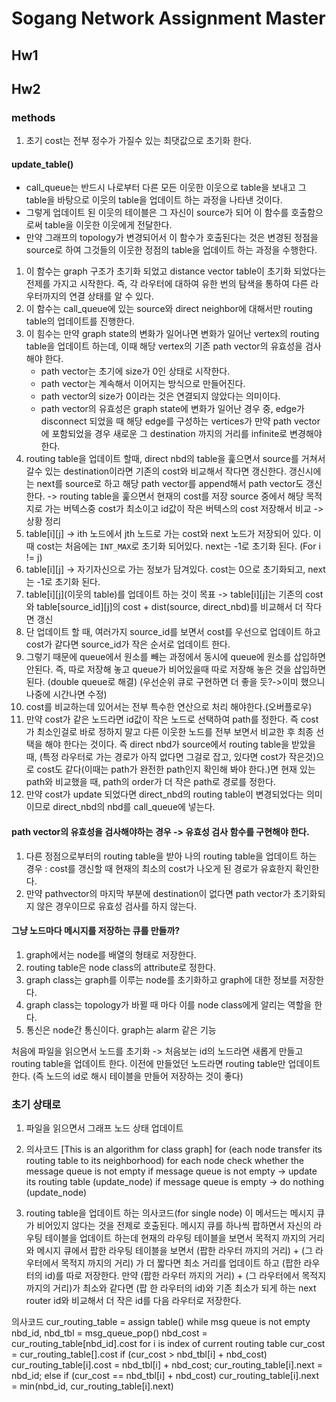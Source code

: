 # Sogang Network Assignment Master


## Hw1




## Hw2


### methods

1. 초기 cost는 전부 정수가 가질수 있는 최댓값으로 초기화 한다.

#### update_table()

* call_queue는 반드시 나로부터 다른 모든 이웃한 이웃으로 table을 보내고 그 table을 바탕으로 이웃의 table을 업데이트 하는 과정을 나타낸 것이다.
* 그렇게 업데이트 된 이웃의 테이블은 그 자신이 source가 되어 이 함수를 호출함으로써 table을 이웃한 이웃에게 전달한다.
* 만약 그래프의 topology가 변경되어서 이 함수가 호출된다는 것은 변경된 정점을 source로 하여 그것들의 이웃한 정점의 table을 업데이트 하는 과정을 수행한다.

1. 이 함수는 graph 구조가 초기화 되었고 distance vector table이 초기화 되었다는 전제를 가지고 시작한다. 즉, 각 라우터에 대하여 유한 번의 탐색을 통하여 다른 라우터까지의 연결 상태를 알 수 있다.
2. 이 함수는 call_queue에 있는 source와 direct neighbor에 대해서만 routing table의 업데이트를 진행한다.
3. 이 힘수는 만약 graph state의 변화가 일어나면 변화가 일어난 vertex의 routing table을 업데이트 하는데, 이때 해당 vertex의 기존 path vector의 유효성을 검사해야 한다.
	*	path vector는 초기에 size가 0인 상태로 시작한다.
	*	path vector는 계속해서 이어지는 방식으로 만들어진다.
	* 	path vector의 size가 0이라는 것은 연결되지 않았다는 의미이다.
	*	path vector의 유효성은 graph state에 변화가 일어난 경우 중, edge가 disconnect 되었을 때 해당 edge를 구성하는 vertices가 만약 path vector에 포함되었을 경우 새로운 그 destination 까지의 거리를 infinite로 변경해야 한다.
4. routing table을 업데이트 할때, direct nbd의 table을 훑으면서 source를 거쳐서 갈수 있는 destination이라면 기존의 cost와 비교해서 작다면 갱신한다. 갱신시에는 next를 source로 하고 해당 path vector를 append해서 path vector도 갱신한다.
 -> routing table을 훑으면서 현재의 cost를 저장 source 중에서 해당 목적지로 가는 버텍스중 cost가 최소이고 id값이 작은 버텍스의 cost 저장해서 비교
 -> 상황 정리
 1. table[i][j] -> ith 노드에서 jth 노드로 가는 cost와 next 노드가 저장되어 있다. 이때 cost는 처음에는 `INT_MAX`로 초기화 되어있다. next는 -1로 초기화 된다. (For i != j)
 2. table[i][j] -> 자기자신으로 가는 정보가 담겨있다. cost는 0으로 초기화되고, next는 -1로 초기화 된다.
 3. table[i][j](이웃의 table)를 업데이트 하는 것이 목표 -> table[i][j]는 기존의 cost와 table[source_id][j]의 cost + dist(source, direct_nbd)를 비교해서 더 작다면 갱신
 4. 단 업데이트 할 때, 여러가지 source_id를 보면서 cost를 우선으로 업데이트 하고 cost가 같다면 source_id가 작은 순서로 업데이트 한다.
 5. 그렇기 때문에 queue에서 원소를 빼는 과정에서 동시에 queue에 원소를 삽입하면 안된다. 즉, 따로 저장해 놓고 queue가 비어있을때 따로 저장해 놓은 것을 삽입하면 된다. (double queue로 해결) (우선순위 큐로 구현하면 더 좋을 듯?->이미 했으니 나중에 시간나면 수정)
 6. cost를 비교하는데 있어서는 전부 특수한 연산으로 처리 해야한다.(오버플로우)
5. 만약 cost가 같은 노드라면 id값이 작은 노드로 선택하여 path를 정한다. 즉 cost가 최소인걸로 바로 정하지 말고 다른 이웃한 노드를 전부 보면서 비교한 후 최종 선택을 해야 한다는 것이다. 즉 direct nbd가 source에서 routing table을 받았을 때, (특정 라우터로 가는 경로가 아직 없다면 그걸로 잡고, 있다면 cost가 작은것)으로 cost도 같다(이때는 path가 완전한 path인지 확인해 봐야 한다.)면 현재 있는 path와 비교했을 때, path의 order가 더 작은 path로 경로를 정한다.
6. 만약 cost가 update 되었다면 direct_nbd의 routing table이 변경되었다는 의미이므로 direct_nbd의 nbd를 call_queue에 넣는다.

#### path vector의 유효성을 검사해야하는 경우 -> 유효성 검사 함수를 구현해야 한다.
 1. 다른 정점으로부터의 routing table을 받아 나의 routing table을 업데이트 하는 경우 : cost를 갱신할 때 현재의 최소의 cost가 나오게 된 경로가 유효한지 확인한다.
 2. 만약 pathvector의 마지막 부분에 destination이 없다면 path vector가 초기화되지 않은 경우이므로 유효성 검사를 하지 않는다.
 
 
 #### 그냥 노드마다 메시지를 저장하는 큐를 만들까?
 
 
 
 1. graph에서는 node를 배열의 형태로 저장한다.
 2. routing table은 node class의 attribute로 정한다.
 3. graph class는 graph를 이루는 node를 초기화하고 graph에 대한 정보를 저장한다.
 4. graph class는 topology가 바뀔 때 마다 이를 node class에게 알리는 역할을 한다.
 5. 통신은 node간 통신이다. graph는 alarm 같은 기능
 
 
 처음에 파일을 읽으면서 노드를 초기화 -> 처음보는 id의 노드라면 새롭게 만들고 routing table을 업데이트 한다. 이전에 만들었던 노드라면 routing table만 업데이트 한다. (즉 노드의 id로 해시 테이블을 만들어 저장하는 것이 좋다)
 
 
 ### 초기 상태로
 1. 파일을 읽으면서 그래프 노드 상태 업데이트
 2. 의사코드
 [This is an algorithm for class graph]
 for (each node transfer its routing table to its neighborhood)
	for each node check whether the message queue is not empty
		if message queue is not empty -> update its routing table (update_node)
		if message queue is empty -> do nothing (update_node)
	
3. routing table을 업데이트 하는 의사코드(for single node)
	이 메서드는 메시지 큐가 비어있지 않다는 것을 전제로 호출된다.
	메시지 큐를 하나씩 팝하면서 자신의 라우팅 테이블을 업데이트 하는데
	현재의 라우팅 테이블을 보면서 목적지 까지의 거리와 메시지 큐에서 팝한 라우팅 테이블을 보면서
	(팝한 라우터 까지의 거리) + (그 라우터에서 목적지 까지의 거리) 가 더 짧다면 최소 거리를 업데이트 하고
	(팝한 라우터의 id)를 따로 저장한다.
	만약 (팝한 라우터 까지의 거리) + (그 라우터에서 목적지 까지의 거리)가 최소와 같다면
	(팝 한 라우터의 id)와 기존 최소가 되게 하는 next router id와 비교해서 더 작은 id를 다음 라우터로 저장한다.
	
의사코드
cur_routing_table = assign table()
 while msg queue is not empty
	nbd_id, nbd_tbl = msg_queue_pop()
	nbd_cost = cur_routing_table[nbd_id].cost
	for i is index of current routing table
		cur_cost = cur_routing_table[].cost
		if (cur_cost > nbd_tbl[i] + nbd_cost)
			cur_routing_table[i].cost = nbd_tbl[i] + nbd_cost;
			cur_routing_table[i].next = nbd_id;
		else if (cur_cost == nbd_tbl[i] + nbd_cost)
			cur_routing_table[i].next = min(nbd_id, cur_routing_table[i].next)